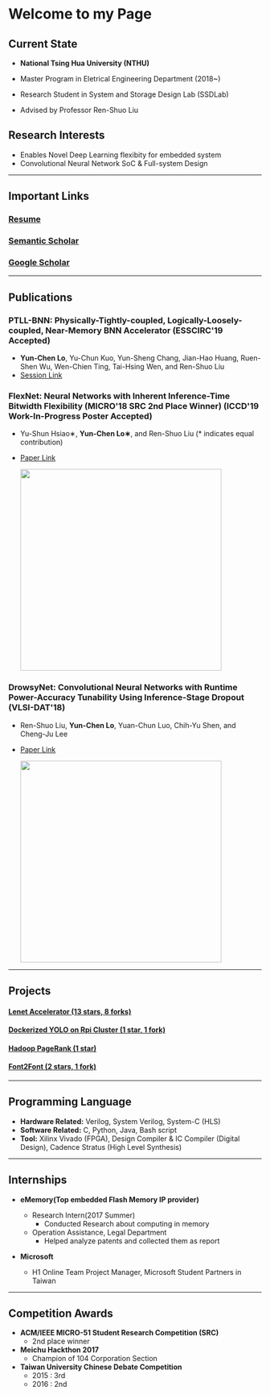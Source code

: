 # Welcome to my Page

## Current State
- **National Tsing Hua University (NTHU)**

 - Master Program in Eletrical Engineering Department (2018~)
 - Research Student in System and Storage Design Lab (SSDLab)
 - Advised by Professor Ren-Shuo Liu

## Research Interests
- Enables Novel Deep Learning flexibity for embedded system
- Convolutional Neural Network SoC & Full-system Design

* * *



## Important Links

### [Resume](https://drive.google.com/file/d/1QGFCl5tX7kb_BmRS08KPIeKVAKxrQaK9/view?usp=sharing)
### [Semantic Scholar](https://www.semanticscholar.org/author/Yun-Chen-Lo/46215383)
### [Google Scholar](https://scholar.google.com/citations?user=DfbwFFgAAAAJ&hl=zh-TW)


* * *

## Publications
### **PTLL-BNN: Physically-Tightly-coupled, Logically-Loosely-coupled, Near-Memory BNN Accelerator** (ESSCIRC'19 Accepted)

- **Yun-Chen Lo**, Yu-Chun Kuo, Yun-Sheng Chang, Jian-Hao Huang, Ruen-Shen Wu, Wen-Chien Ting, Tai-Hsing Wen, and Ren-Shuo Liu
- [Session Link](https://www.epapers.org/ess2019/ESR/session_view.php?PHPSESSID=aor588dm67e3ncnm3dvph74b46&session_id=11)

### **FlexNet: Neural Networks with Inherent Inference-Time Bitwidth Flexibility** (MICRO'18 SRC 2nd Place Winner) (ICCD'19 Work-In-Progress Poster Accepted)

- Yu-Shun Hsiao∗, **Yun-Chen Lo∗**, and Ren-Shuo Liu (* indicates equal contribution)
- [Paper Link](https://www.microarch.org/micro51/SRC/posters/25_hsiao.pdf)
   
    <img src="https://i.imgur.com/Qm2Sbly.png" width="400">

### **DrowsyNet: Convolutional Neural Networks with Runtime Power-Accuracy Tunability Using Inference-Stage Dropout** (VLSI-DAT'18)
- Ren-Shuo Liu, **Yun-Chen Lo**, Yuan-Chun Luo, Chih-Yu Shen, and Cheng-Ju Lee
- [Paper Link](https://ieeexplore.ieee.org/document/8373242/)
   
    <img src="https://i.imgur.com/n2Qj4X3.png" width="400">
  
* * *
	
## Projects
#### [**Lenet Accelerator (13 stars, 8 forks)**](https://github.com/jasonlo0509/Lenet_Accelerator)
#### [**Dockerized YOLO on Rpi Cluster (1 star, 1 fork)**]((https://github.com/jasonlo0509/Dockerized-YOLO-on-Rpi-Cluster))
#### [**Hadoop PageRank (1 star)**](https://github.com/jasonlo0509/Hadoop_PageRank)
#### [**Font2Font (2 stars, 1 fork)**](https://github.com/jasonlo0509/Font2Font)

* * *

## Programming Language
- **Hardware Related:** Verilog, System Verilog, System-C (HLS)
- **Software Related:** C, Python, Java, Bash script
- **Tool:** Xilinx Vivado (FPGA), Design Compiler & IC Compiler (Digital Design), Cadence Stratus (High Level Synthesis)

* * *

## Internships
	
- **eMemory(Top embedded Flash Memory IP provider)**
    - Research Intern(2017 Summer)
        - Conducted Research about computing in memory
    - Operation Assistance, Legal Department
        - Helped analyze patents and collected them as report

- **Microsoft**
    - H1 Online Team Project Manager, Microsoft Student Partners in Taiwan

* * *

## Competition Awards
- **ACM/IEEE MICRO-51 Student Research Competition (SRC)**
    - 2nd place winner
- **Meichu Hackthon 2017**
    - Champion of 104 Corporation Section
- **Taiwan University Chinese Debate Competition**
    - 2015 : 3rd
    - 2016 : 2nd
